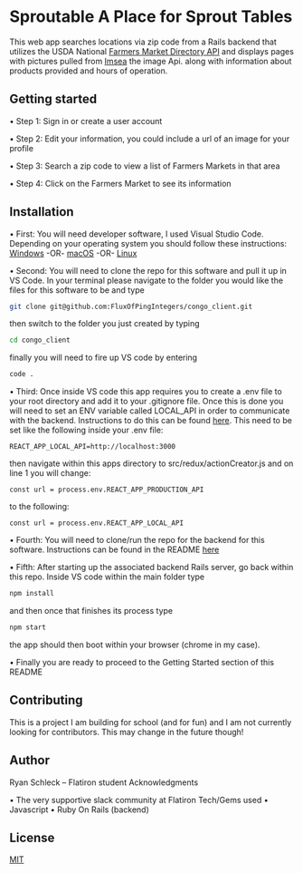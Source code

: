 # Sproutable A Place for Sprout Tables

This web app searches locations via zip code from a Rails backend that utilizes the USDA National [Farmers Market Directory API](https://search.ams.usda.gov/farmersmarkets/v1/svcdesc.html/) and displays pages with pictures pulled from [Imsea](https://imsea.herokuapp.com/) the image Api. along with information about products provided and hours of operation.

## Getting started

• Step 1: Sign in or create a user account

• Step 2: Edit your information, you could include a url of an image for your profile

• Step 3: Search a zip code to view a list of Farmers Markets in that area

• Step 4: Click on the Farmers Market to see its information

## Installation

• First: You will need developer software, I used Visual Studio Code. Depending on your operating system you should follow these instructions: [Windows](https://code.visualstudio.com/docs/setup/windows) -OR- [macOS](https://code.visualstudio.com/docs/setup/mac) -OR- [Linux](https://code.visualstudio.com/docs/setup/linux)

• Second: You will need to clone the repo for this software and pull it up in VS Code. In your terminal please navigate to the folder you would like the files for this software to be and type
```bash
git clone git@github.com:FluxOfPingIntegers/congo_client.git
```
then switch to the folder you just created by typing
```bash
cd congo_client
```
finally you will need to fire up VS code by entering
```bash
code .
```
• Third: Once inside VS code this app requires you to create a .env file to your root directory and add it to your .gitignore file.  Once this is done you will need to set an ENV variable called LOCAL_API in order to communicate with the backend.  Instructions to do this can be found [here](https://create-react-app.dev/docs/adding-custom-environment-variables/).  This need to be set like the following inside your .env file:
```
REACT_APP_LOCAL_API=http://localhost:3000
```
then navigate within this apps directory to src/redux/actionCreator.js and on line 1 you will change:
```
const url = process.env.REACT_APP_PRODUCTION_API
```
to the following:
```
const url = process.env.REACT_APP_LOCAL_API
```

• Fourth: You will need to clone/run the repo for the backend for this software. Instructions can be found in the README [here](https://github.com/FluxOfPingIntegers/sproutable-backend)

• Fifth: After starting up the associated backend Rails server, go back within this repo.  Inside VS code within the main folder type 
```bash
npm install
```
and then once that finishes its process type
```bash
npm start
```
the app should then boot within your browser (chrome in my case).

• Finally you are ready to proceed to the Getting Started section of this README

## Contributing
 This is a project I am building for school (and for fun) and I am not currently looking for contributors. This may change in the future though!

## Author

Ryan Schleck – Flatiron student Acknowledgments

• The very supportive slack community at Flatiron Tech/Gems used • Javascript • Ruby On Rails (backend)

## License

[MIT](https://choosealicense.com/licenses/mit/)